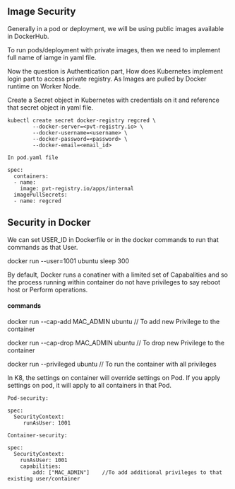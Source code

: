 ## Image Security
Generally in a pod or deployment, we will be using public images available in DockerHub.

To run pods/deployment with private images, then we need to implement full name of iamge in yaml file.

Now the question is Authentication part, How does Kubernetes implement login part to access private registry. As Images are pulled by Docker runtime on Worker Node.

Create a Secret object in Kubernetes with credentials on it and reference that secret object in yaml file.
```
kubectl create secret docker-registry regcred \
        --docker-server=<pvt-registry.io> \
        --docker-username=<username> \
        --docker-password=<password> \
        --docker-email=<email_id>

In pod.yaml file

spec:
  containers:
  - name:
    image: pvt-registry.io/apps/internal
  imagePullSecrets:
  - name: regcred
```

## Security in Docker
We can set USER_ID in Dockerfile or in the docker commands to run that commands as that User.

docker run --user=1001 ubuntu sleep 300

By default, Docker runs a conatiner with a limited set of Capabalities and so the process running within container do not have privileges to say reboot host or Perform operations.

#### commands
docker run --cap-add MAC_ADMIN ubuntu            // To add new Privilege to the container

docker run --cap-drop MAC_ADMIN ubuntu           // To drop new Privilege to the container

docker run --privileged ubuntu                  // To run the container with all privileges

In K8, the settings on container will override settings on Pod. If you apply settings on pod, it will apply to all containers in that Pod.
```
Pod-security:

spec:
  SecurityContext:
     runAsUser: 1001

Container-security:

spec:
  SecurityContext:
    runAsUser: 1001
    capabilities:
        add: ["MAC_ADMIN"]    //To add additional privileges to that existing user/container
```
